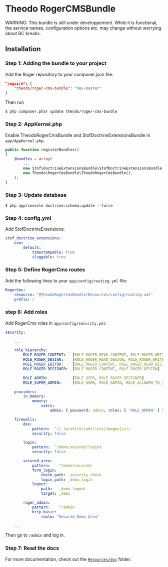 Theodo RogerCMSBundle
=====================

WARNING: This bundle is still under developpement.
While it is functional, the service names, configuration options etc. may change
without worrying about BC breaks.

## Installation

### Step 1: Adding the bundle to your project

Add the Roger repository to your composer.json file:

```json
"require": {
    "theodo/roger-cms-bundle": "dev-master"
}
```

Then run

```
$ php composer.phar update theodo/roger-cms-bundle
```

### Step 2: AppKernel.php

Enable TheodoRogerCmsBundle and StofDoctrineExtensionsBundle in `app/AppKernel.php`:

```php
public function registerBundles()
{
    $bundles = array(
        ...
        new Stof\DoctrineExtensionsBundle\StofDoctrineExtensionsBundle(),
        new Theodo\RogerCmsBundle\TheodoRogerCmsBundle(),
    );
}
```

### Step 3: Update database

```
$ php app/console doctrine:schema:update --force
```

### Step 4: config.yml

Add StofDoctrineExtensions:

```yaml
stof_doctrine_extensions:
    orm:
        default:
            timestampable: true
            sluggable: true
```


### Step 5: Define RogerCms routes

Add the following lines to your `app/config/routing.yml` file:

```yaml
RogerCms:
    resource: "@TheodoRogerCmsBundle/Resources/config/routing.xml"
    prefix: /
```

### step 6: Add roles

Add RogerCms roles in `app/config/security.yml`:

```yaml
security:

    ...

    role_hierarchy:
        ROLE_ROGER_CONTENT:   [ROLE_ROGER_READ_CONTENT, ROLE_ROGER_WRITE_CONTENT, ROLE_ROGER_DELETE_CONTENT, ROLE_ROGER_PUBLISH_CONTENT]
        ROLE_ROGER_DESIGN:    [ROLE_ROGER_READ_DESIGN, ROLE_ROGER_WRITE_DESIGN, ROLE_ROGER_DELETE_DESIGN]
        ROLE_ROGER_EDITOR:    [ROLE_ROGER_CONTENT, ROLE_ROGER_READ_DESIGN]
        ROLE_ROGER_DESIGNER:  [ROLE_ROGER_CONTENT, ROLE_ROGER_DESIGN]

        ROLE_ADMIN:           [ROLE_USER, ROLE_ROGER_DESIGNER]
        ROLE_SUPER_ADMIN:     [ROLE_USER, ROLE_ADMIN, ROLE_ALLOWED_TO_SWITCH]

    providers:
        in_memory:
            memory:
                users:
                    admin: { password: admin, roles: [ 'ROLE_ADMIN' ] }

    firewalls:
        dev:
            pattern:  ^/(_(profiler|wdt)|css|images|js)/
            security: false

        login:
            pattern:  ^/demo/secured/login$
            security: false

        secured_area:
            pattern:    ^/demo/secured/
            form_login:
                check_path: _security_check
                login_path: _demo_login
            logout:
                path:   _demo_logout
                target: _demo

        roger_admin:
            pattern:    ^/admin
            http_basic:
                realm: "Secured Demo Area"

    ...
```

Then go to `/admin` and log in.

### Step 7: Read the docs

For more documentation, check out the [`Resources/doc`](Resources/doc) folder.

